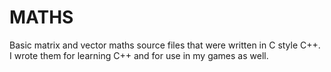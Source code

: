 # MATHS
Basic matrix and vector maths source files that were written in C style C++. I wrote them for learning C++ and for use in my games as well.
